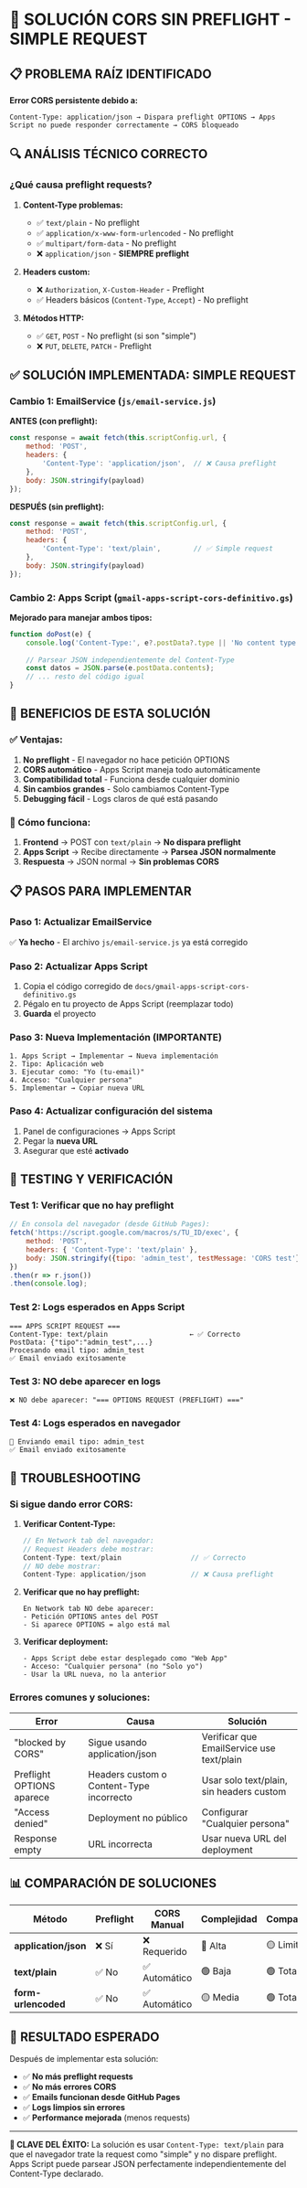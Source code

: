 # 🚀 SOLUCIÓN CORS SIN PREFLIGHT - SIMPLE REQUEST

## 📋 PROBLEMA RAÍZ IDENTIFICADO

**Error CORS persistente debido a:**
```
Content-Type: application/json → Dispara preflight OPTIONS → Apps Script no puede responder correctamente → CORS bloqueado
```

## 🔍 ANÁLISIS TÉCNICO CORRECTO

### ¿Qué causa preflight requests?

1. **Content-Type problemas:**
   - ✅ `text/plain` - No preflight
   - ✅ `application/x-www-form-urlencoded` - No preflight  
   - ✅ `multipart/form-data` - No preflight
   - ❌ `application/json` - **SIEMPRE preflight**

2. **Headers custom:**
   - ❌ `Authorization`, `X-Custom-Header` - Preflight
   - ✅ Headers básicos (`Content-Type`, `Accept`) - No preflight

3. **Métodos HTTP:**
   - ✅ `GET`, `POST` - No preflight (si son "simple")
   - ❌ `PUT`, `DELETE`, `PATCH` - Preflight

## ✅ SOLUCIÓN IMPLEMENTADA: SIMPLE REQUEST

### Cambio 1: EmailService (`js/email-service.js`)

**ANTES (con preflight):**
```javascript
const response = await fetch(this.scriptConfig.url, {
    method: 'POST',
    headers: {
        'Content-Type': 'application/json',  // ❌ Causa preflight
    },
    body: JSON.stringify(payload)
});
```

**DESPUÉS (sin preflight):**
```javascript
const response = await fetch(this.scriptConfig.url, {
    method: 'POST',
    headers: {
        'Content-Type': 'text/plain',        // ✅ Simple request
    },
    body: JSON.stringify(payload)
});
```

### Cambio 2: Apps Script (`gmail-apps-script-cors-definitivo.gs`)

**Mejorado para manejar ambos tipos:**
```javascript
function doPost(e) {
    console.log('Content-Type:', e?.postData?.type || 'No content type');
    
    // Parsear JSON independientemente del Content-Type
    const datos = JSON.parse(e.postData.contents);
    // ... resto del código igual
}
```

## 🎯 BENEFICIOS DE ESTA SOLUCIÓN

### ✅ Ventajas:
1. **No preflight** - El navegador no hace petición OPTIONS
2. **CORS automático** - Apps Script maneja todo automáticamente
3. **Compatibilidad total** - Funciona desde cualquier dominio
4. **Sin cambios grandes** - Solo cambiamos Content-Type
5. **Debugging fácil** - Logs claros de qué está pasando

### 🔧 Cómo funciona:
1. **Frontend** → POST con `text/plain` → **No dispara preflight**
2. **Apps Script** → Recibe directamente → **Parsea JSON normalmente**
3. **Respuesta** → JSON normal → **Sin problemas CORS**

## 📋 PASOS PARA IMPLEMENTAR

### Paso 1: Actualizar EmailService
✅ **Ya hecho** - El archivo `js/email-service.js` ya está corregido

### Paso 2: Actualizar Apps Script
1. Copia el código corregido de `docs/gmail-apps-script-cors-definitivo.gs`
2. Pégalo en tu proyecto de Apps Script (reemplazar todo)
3. **Guarda** el proyecto

### Paso 3: Nueva Implementación (IMPORTANTE)
```
1. Apps Script → Implementar → Nueva implementación
2. Tipo: Aplicación web
3. Ejecutar como: "Yo (tu-email)"
4. Acceso: "Cualquier persona"
5. Implementar → Copiar nueva URL
```

### Paso 4: Actualizar configuración del sistema
1. Panel de configuraciones → Apps Script
2. Pegar la **nueva URL**
3. Asegurar que esté **activado**

## 🧪 TESTING Y VERIFICACIÓN

### Test 1: Verificar que no hay preflight
```javascript
// En consola del navegador (desde GitHub Pages):
fetch('https://script.google.com/macros/s/TU_ID/exec', {
    method: 'POST',
    headers: { 'Content-Type': 'text/plain' },
    body: JSON.stringify({tipo: 'admin_test', testMessage: 'CORS test'})
})
.then(r => r.json())
.then(console.log);
```

### Test 2: Logs esperados en Apps Script
```
=== APPS SCRIPT REQUEST ===
Content-Type: text/plain                    ← ✅ Correcto
PostData: {"tipo":"admin_test",...}
Procesando email tipo: admin_test
✅ Email enviado exitosamente
```

### Test 3: NO debe aparecer en logs
```
❌ NO debe aparecer: "=== OPTIONS REQUEST (PREFLIGHT) ==="
```

### Test 4: Logs esperados en navegador
```
📧 Enviando email tipo: admin_test
✅ Email enviado exitosamente
```

## 🚨 TROUBLESHOOTING

### Si sigue dando error CORS:

1. **Verificar Content-Type:**
   ```javascript
   // En Network tab del navegador:
   // Request Headers debe mostrar:
   Content-Type: text/plain                 // ✅ Correcto
   // NO debe mostrar:
   Content-Type: application/json           // ❌ Causa preflight
   ```

2. **Verificar que no hay preflight:**
   ```
   En Network tab NO debe aparecer:
   - Petición OPTIONS antes del POST
   - Si aparece OPTIONS = algo está mal
   ```

3. **Verificar deployment:**
   ```
   - Apps Script debe estar desplegado como "Web App"
   - Acceso: "Cualquier persona" (no "Solo yo")
   - Usar la URL nueva, no la anterior
   ```

### Errores comunes y soluciones:

| Error | Causa | Solución |
|-------|-------|----------|
| "blocked by CORS" | Sigue usando application/json | Verificar que EmailService use text/plain |
| Preflight OPTIONS aparece | Headers custom o Content-Type incorrecto | Usar solo text/plain, sin headers custom |
| "Access denied" | Deployment no público | Configurar "Cualquier persona" |
| Response empty | URL incorrecta | Usar nueva URL del deployment |

## 📊 COMPARACIÓN DE SOLUCIONES

| Método | Preflight | CORS Manual | Complejidad | Compatibilidad |
|--------|-----------|-------------|-------------|----------------|
| **application/json** | ❌ Sí | ❌ Requerido | 🔴 Alta | 🟡 Limitada |
| **text/plain** | ✅ No | ✅ Automático | 🟢 Baja | 🟢 Total |
| **form-urlencoded** | ✅ No | ✅ Automático | 🟡 Media | 🟢 Total |

## 🎉 RESULTADO ESPERADO

Después de implementar esta solución:

- ✅ **No más preflight requests**
- ✅ **No más errores CORS**
- ✅ **Emails funcionan desde GitHub Pages**
- ✅ **Logs limpios sin errores**
- ✅ **Performance mejorada** (menos requests)

---

**🔑 CLAVE DEL ÉXITO:** La solución es usar `Content-Type: text/plain` para que el navegador trate la request como "simple" y no dispare preflight. Apps Script puede parsear JSON perfectamente independientemente del Content-Type declarado.